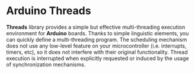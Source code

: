 # Arduino Threads

**Threads** library provides a simple but effective multi-threading execution environment for **Arduino** boards. Thanks to simple linguistic elements, you can quickly define a multi-threading program. The scheduling mechanism does not use any low-level feature on your microcontroller (i.e. interrupts, timers, etc), so it does not interfere with their original functionality. Thread execution is interrupted when explicitly requested or induced by the usage of synchronization mechanisms.
